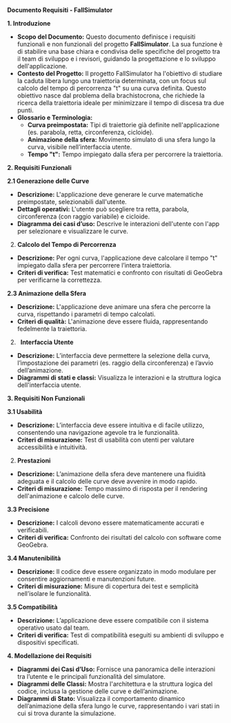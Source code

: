 ﻿**Documento Requisiti - FallSimulator**

**1. Introduzione**

- **Scopo del Documento:**
  Questo documento definisce i requisiti funzionali e non funzionali del progetto **FallSimulator**. La sua funzione è di stabilire una base chiara e condivisa delle specifiche del progetto tra il team di sviluppo e i revisori, guidando la progettazione e lo sviluppo dell'applicazione.
- **Contesto del Progetto:**
  Il progetto FallSimulator ha l'obiettivo di studiare la caduta libera lungo una traiettoria determinata, con un focus sul calcolo del tempo di percorrenza "t" su una curva definita. Questo obiettivo nasce dal problema della brachistocrona, che richiede la ricerca della traiettoria ideale per minimizzare il tempo di discesa tra due punti.
- **Glossario e Terminologia:**
  - **Curva preimpostata:** Tipi di traiettorie già definite nell'applicazione (es. parabola, retta, circonferenza, cicloide).
  - **Animazione della sfera:** Movimento simulato di una sfera lungo la curva, visibile nell’interfaccia utente.
  - **Tempo "t":** Tempo impiegato dalla sfera per percorrere la traiettoria.

**2. Requisiti Funzionali**

**2.1 Generazione delle Curve**

- **Descrizione:** L'applicazione deve generare le curve matematiche preimpostate, selezionabili dall'utente.
- **Dettagli operativi:** L'utente può scegliere tra retta, parabola, circonferenza (con raggio variabile) e cicloide.
- **Diagramma dei casi d’uso:** Descrive le interazioni dell'utente con l'app per selezionare e visualizzare le curve.
2. **Calcolo del Tempo di Percorrenza**
- **Descrizione:** Per ogni curva, l'applicazione deve calcolare il tempo "t" impiegato dalla sfera per percorrere l’intera traiettoria.
- **Criteri di verifica:** Test matematici e confronto con risultati di GeoGebra per verificarne la correttezza.

**2.3 Animazione della Sfera**

- **Descrizione:** L'applicazione deve animare una sfera che percorre la curva, rispettando i parametri di tempo calcolati.
- **Criteri di qualità:** L'animazione deve essere fluida, rappresentando fedelmente la traiettoria.
2. ` `**Interfaccia Utente**
- **Descrizione:** L’interfaccia deve permettere la selezione della curva, l’impostazione dei parametri (es. raggio della circonferenza) e l’avvio dell’animazione.
- **Diagrammi di stati e classi:** Visualizza le interazioni e la struttura logica dell'interfaccia utente.

**3. Requisiti Non Funzionali**

**3.1 Usabilità**

- **Descrizione:** L’interfaccia deve essere intuitiva e di facile utilizzo, consentendo una navigazione agevole tra le funzionalità.
- **Criteri di misurazione:** Test di usabilità con utenti per valutare accessibilità e intuitività.
2. **Prestazioni**
- **Descrizione:** L’animazione della sfera deve mantenere una fluidità adeguata e il calcolo delle curve deve avvenire in modo rapido.
- **Criteri di misurazione:** Tempo massimo di risposta per il rendering dell'animazione e calcolo delle curve.

**3.3 Precisione**

- **Descrizione:** I calcoli devono essere matematicamente accurati e verificabili.
- **Criteri di verifica:** Confronto dei risultati del calcolo con software come GeoGebra.

**3.4 Manutenibilità**

- **Descrizione:** Il codice deve essere organizzato in modo modulare per consentire aggiornamenti e manutenzioni future.
- **Criteri di misurazione:** Misure di copertura dei test e semplicità nell’isolare le funzionalità.

**3.5 Compatibilità**

- **Descrizione:** L’applicazione deve essere compatibile con il sistema operativo usato dal team.
- **Criteri di verifica:** Test di compatibilità eseguiti su ambienti di sviluppo e dispositivi specificati.

**4. Modellazione dei Requisiti**

- **Diagrammi dei Casi d’Uso:**
  Fornisce una panoramica delle interazioni tra l’utente e le principali funzionalità del simulatore.
- **Diagrammi delle Classi:**
  Mostra l'architettura e la struttura logica del codice, inclusa la gestione delle curve e dell’animazione.
- **Diagrammi di Stato:**
  Visualizza il comportamento dinamico dell’animazione della sfera lungo le curve, rappresentando i vari stati in cui si trova durante la simulazione.

